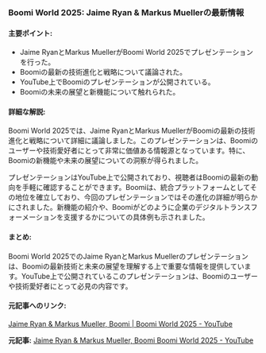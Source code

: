 ### Boomi World 2025: Jaime Ryan & Markus Muellerの最新情報

#### 主要ポイント:
- Jaime RyanとMarkus MuellerがBoomi World 2025でプレゼンテーションを行った。
- Boomiの最新の技術進化と戦略について議論された。
- YouTube上でBoomiのプレゼンテーションが公開されている。
- Boomiの未来の展望と新機能について触れられた。

#### 詳細な解説:
Boomi World 2025では、Jaime RyanとMarkus MuellerがBoomiの最新の技術進化と戦略について詳細に議論しました。このプレゼンテーションは、Boomiのユーザーや技術愛好者にとって非常に価値ある情報源となっています。特に、Boomiの新機能や未来の展望についての洞察が得られました。

プレゼンテーションはYouTube上で公開されており、視聴者はBoomiの最新の動向を手軽に確認することができます。Boomiは、統合プラットフォームとしてその地位を確立しており、今回のプレゼンテーションではその進化の詳細が明らかにされました。新機能の紹介や、Boomiがどのように企業のデジタルトランスフォーメーションを支援するかについての具体例も示されました。

#### まとめ:
Boomi World 2025でのJaime RyanとMarkus Muellerのプレゼンテーションは、Boomiの最新技術と未来の展望を理解する上で重要な情報を提供しています。YouTube上で公開されているこのプレゼンテーションは、Boomiのユーザーや技術愛好者にとって必見の内容です。

#### 元記事へのリンク:
[Jaime Ryan & Markus Mueller, Boomi | Boomi World 2025 - YouTube](https://www.youtube.com/watch?v=example)

**元記事:** [Jaime Ryan & Markus Mueller, Boomi Boomi World 2025 - YouTube](https://www.youtube.com/watch?v=WVMOSn0Bs9M)